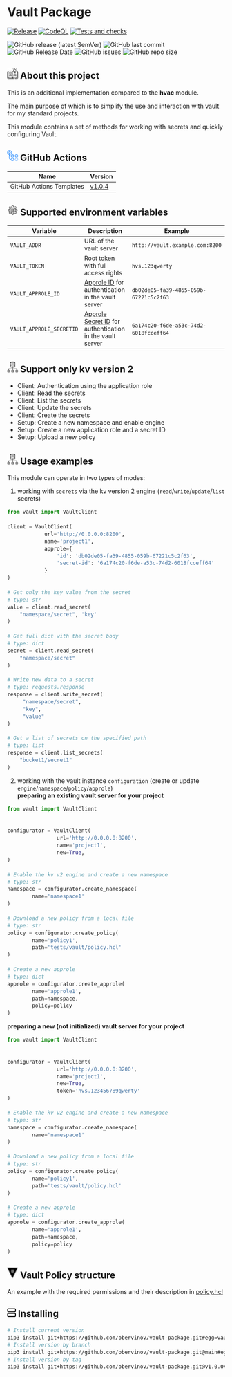 # Vault Package
[![Release](https://github.com/obervinov/vault-package/actions/workflows/release.yml/badge.svg)](https://github.com/obervinov/vault-package/actions/workflows/release.yml)
[![CodeQL](https://github.com/obervinov/vault-package/actions/workflows/github-code-scanning/codeql/badge.svg)](https://github.com/obervinov/vault-package/actions/workflows/github-code-scanning/codeql)
[![Tests and checks](https://github.com/obervinov/vault-package/actions/workflows/tests.yml/badge.svg?branch=main&event=pull_request)](https://github.com/obervinov/vault-package/actions/workflows/tests.yml)

![GitHub release (latest SemVer)](https://img.shields.io/github/v/release/obervinov/vault-package?style=for-the-badge)
![GitHub last commit](https://img.shields.io/github/last-commit/obervinov/vault-package?style=for-the-badge)
![GitHub Release Date](https://img.shields.io/github/release-date/obervinov/vault-package?style=for-the-badge)
![GitHub issues](https://img.shields.io/github/issues/obervinov/vault-package?style=for-the-badge)
![GitHub repo size](https://img.shields.io/github/repo-size/obervinov/vault-package?style=for-the-badge)

## <img src="https://github.com/obervinov/_templates/blob/main/icons/book.png" width="25" title="about"> About this project
This is an additional implementation compared to the **hvac** module.

The main purpose of which is to simplify the use and interaction with vault for my standard projects.

This module contains a set of methods for working with secrets and quickly configuring Vault.

## <img src="https://github.com/obervinov/_templates/blob/main/icons/github-actions.png" width="25" title="github-actions"> GitHub Actions
| Name  | Version |
| ------------------------ | ----------- |
| GitHub Actions Templates | [v1.0.4](https://github.com/obervinov/_templates/tree/v1.0.4) |

## <img src="https://github.com/obervinov/_templates/blob/main/icons/config.png" width="25" title="envs"> Supported environment variables
| Variable  | Description | Example |
| ------------- | ------------- | ------------- |
| `VAULT_ADDR`  | URL of the vault server | `http://vault.example.com:8200` |
| `VAULT_TOKEN` | Root token with full access rights | `hvs.123qwerty` |
| `VAULT_APPROLE_ID`  | [Approle ID](https://developer.hashicorp.com/vault/docs/auth/approle) for authentication in the vault server | `db02de05-fa39-4855-059b-67221c5c2f63` |
| `VAULT_APPROLE_SECRETID`  | [Approle Secret ID](https://developer.hashicorp.com/vault/docs/auth/approle) for authentication in the vault server |  `6a174c20-f6de-a53c-74d2-6018fcceff64` |

## <img src="https://github.com/obervinov/_templates/blob/main/icons/requirements.png" width="25" title="functions"> Support only kv version 2
- Client: Authentication using the application role
- Client: Read the secrets
- Client: List the secrets
- Client: Update the secrets
- Client: Create the secrets
- Setup: Create a new namespace and enable engine
- Setup: Create a new application role and a secret ID
- Setup: Upload a new policy

## <img src="https://github.com/obervinov/_templates/blob/main/icons/requirements.png" width="25" title="mods"> Usage examples
This module can operate in two types of modes:
1. working with `secrets` via the kv version 2 engine (`read`/`write`/`update`/`list` secrets)
```python
from vault import VaultClient

client = VaultClient(
            url='http://0.0.0.0:8200',
            name='project1',
            approle={
                'id': 'db02de05-fa39-4855-059b-67221c5c2f63',
                'secret-id': '6a174c20-f6de-a53c-74d2-6018fcceff64'
            }
)

# Get only the key value from the secret
# type: str
value = client.read_secret(
    "namespace/secret", 'key'
)

# Get full dict with the secret body
# type: dict
secret = client.read_secret(
    "namespace/secret"
)

# Write new data to a secret
# type: requests.response
response = client.write_secret(
     "namespace/secret",
     "key",
     "value"
)

# Get a list of secrets on the specified path
# type: list
response = client.list_secrets(
    "bucket1/secret1"
)
```
2. working with the vault instance `configuration` (create or update `engine`/`namespace`/`policy`/`approle`)</br>
__preparing an existing vault server for your project__
```python
from vault import VaultClient


configurator = VaultClient(
                url='http://0.0.0.0:8200',
                name='project1',
                new=True,
)

# Enable the kv v2 engine and create a new namespace
# type: str
namespace = configurator.create_namespace(
        name='namespace1'
)

# Download a new policy from a local file
# type: str
policy = configurator.create_policy(
        name='policy1',
        path='tests/vault/policy.hcl'
)

# Create a new approle
# type: dict
approle = configurator.create_approle(
        name='approle1',
        path=namespace,
        policy=policy
)
```
__preparing a new (not initialized) vault server for your project__ 
```python
from vault import VaultClient


configurator = VaultClient(
                url='http://0.0.0.0:8200',
                name='project1',
                new=True,
                token='hvs.123456789qwerty'
)

# Enable the kv v2 engine and create a new namespace
# type: str
namespace = configurator.create_namespace(
        name='namespace1'
)

# Download a new policy from a local file
# type: str
policy = configurator.create_policy(
        name='policy1',
        path='tests/vault/policy.hcl'
)

# Create a new approle
# type: dict
approle = configurator.create_approle(
        name='approle1',
        path=namespace,
        policy=policy
)
```

## <img src="https://github.com/obervinov/_templates/blob/main/icons/vault.png" width="25" title="usage"> Vault Policy structure
An example with the required permissions and their description in [policy.hcl](tests/vault/policy.hcl)

## <img src="https://github.com/obervinov/_templates/blob/main/icons/stack2.png" width="20" title="install"> Installing
```bash
# Install current version
pip3 install git+https://github.com/obervinov/vault-package.git#egg=vault
# Install version by branch
pip3 install git+https://github.com/obervinov/vault-package.git@main#egg=vault
# Install version by tag
pip3 install git+https://github.com/obervinov/vault-package.git@v1.0.0#egg=vault
```

